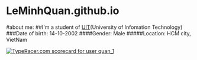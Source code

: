 # LeMinhQuan.github.io
#about me:
##I'm a student of [UIT](https://www.uit.edu.vn/)(University of Infomation Technology)
###Date of birth: 14-10-2002
####Gender: Male
#####Location: HCM city, VietNam


<a href="https://data.typeracer.com/pit/profile?user=quan_1&ref=badge" target="_top"><img src="https://data.typeracer.com/misc/badge?user=quan_1" border="0" alt="TypeRacer.com scorecard for user quan_1"/></a>
